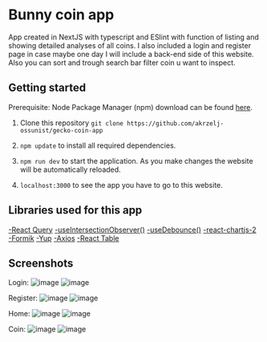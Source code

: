 # Bunny coin app

App created in NextJS with typescript and ESlint with function of listing and showing detailed analyses of all coins.
I also included a login and register page in case maybe one day I will include a back-end side of this website.
Also you can sort and trough search bar filter coin u want to inspect.

## Getting started

Prerequisite: Node Package Manager (npm) download can be found <a href="https://nodejs.org/en/download/">here</a>.

1. Clone this repository `git clone https://github.com/akrzelj-ossunist/gecko-coin-app`

2. `npm update` to install all required dependencies.

3. `npm run dev` to start the application. As you make changes the website will be automatically reloaded.

4. `localhost:3000` to see the app you have to go to this website.

## Libraries used for this app

<a href="https://tanstack.com/query/v4/docs/react/installation">-React Query</a>
<a href="https://usehooks-ts.com/react-hook/use-intersection-observer">-useIntersectionObserver()</a>
<a href="https://usehooks.com/useDebounce/">-useDebounce()</a>
<a href="https://react-chartjs-2.js.org">-react-chartjs-2</a>
<a href="https://formik.org/docs/overview">-Formik</a>
<a href="https://www.npmjs.com/package/yup">-Yup</a>
<a href="https://axios-http.com/docs/intro">-Axios</a>
<a href="https://react-table-v7.tanstack.com/docs/installation">-React Table</a>

## Screenshots

Login:
![image](https://github.com/akrzelj-ossunist/gecko-coin-app/blob/main/public/readme-img/login-desk.png)
![image](https://github.com/akrzelj-ossunist/gecko-coin-app/blob/main/public/readme-img/login-phone.png)

Register:
![image](https://github.com/akrzelj-ossunist/gecko-coin-app/blob/main/public/readme-img/register-desk.png)
![image](https://github.com/akrzelj-ossunist/gecko-coin-app/blob/main/public/readme-img/register-phone.png)

Home:
![image](https://github.com/akrzelj-ossunist/gecko-coin-app/blob/main/public/readme-img/home-desk.png)
![image](https://github.com/akrzelj-ossunist/gecko-coin-app/blob/main/public/readme-img/home-phone.png)

Coin:
![image](https://github.com/akrzelj-ossunist/gecko-coin-app/blob/main/public/readme-img/coin-desk.png)
![image](https://github.com/akrzelj-ossunist/gecko-coin-app/blob/main/public/readme-img/coin-phone-1.png)

